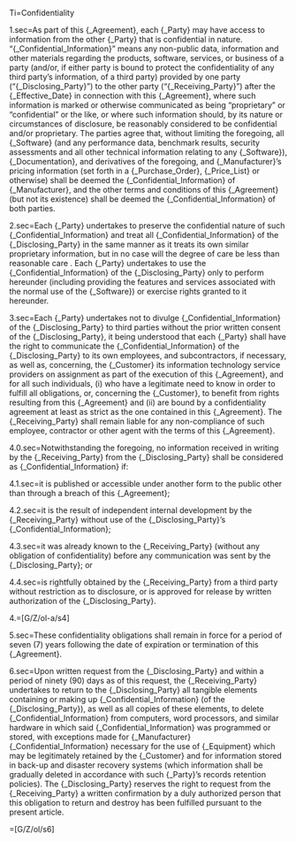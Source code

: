 Ti=Confidentiality

1.sec=As part of this {_Agreement}, each {_Party} may have access to information from the other {_Party} that is confidential in nature. “{_Confidential_Information}” means any non-public data, information and other materials regarding the products, software, services, or business of a party (and/or, if either party is bound to protect the confidentiality of any third party’s information, of a third party) provided by one party (“{_Disclosing_Party}”) to the other party (“{_Receiving_Party}”) after the {_Effective_Date} in connection with this {_Agreement}, where such information is marked or otherwise communicated as being “proprietary” or “confidential” or the like, or where such information should, by its nature or circumstances of disclosure, be reasonably considered to be confidential and/or proprietary.  The parties agree that, without limiting the foregoing, all {_Software} (and any performance data, benchmark results, security assessments and all other technical information relating to any {_Software}), {_Documentation},  and derivatives of the foregoing, and {_Manufacturer}’s pricing information (set forth in a {_Purchase_Order}, {_Price_List} or otherwise) shall be deemed the {_Confidential_Information} of {_Manufacturer}, and the other terms and conditions of this {_Agreement} (but not its existence) shall be deemed the {_Confidential_Information} of both parties. 

2.sec=Each {_Party} undertakes to preserve the confidential nature of such {_Confidential_Information} and treat all {_Confidential_Information} of the {_Disclosing_Party} in the same manner as it treats its own similar proprietary information, but in no case will the degree of care be less than reasonable care .  Each {_Party} undertakes to use the {_Confidential_Information} of the {_Disclosing_Party} only to perform hereunder (including providing the features and services associated with the normal use of the {_Software}) or exercise rights granted to it hereunder.

3.sec=Each {_Party} undertakes not to divulge {_Confidential_Information} of the {_Disclosing_Party} to third parties without the prior written consent of the {_Disclosing_Party}, it being understood that each {_Party} shall have the right to communicate the {_Confidential_Information} of the {_Disclosing_Party} to its own employees, and subcontractors, if necessary, as well as, concerning, the {_Customer} its information technology service providers on assignment as part of the execution of this {_Agreement}, and for all such individuals, (i) who have a legitimate need to know in order to fulfill all obligations, or, concerning the {_Customer}, to benefit from rights resulting from this {_Agreement} and (ii) are bound by a confidentiality agreement at least as strict as the one contained in this {_Agreement}. The {_Receiving_Party} shall remain liable for any non-compliance of such employee, contractor or other agent with the terms of this {_Agreement}. 

4.0.sec=Notwithstanding the foregoing, no information received in writing by the {_Receiving_Party} from the {_Disclosing_Party} shall be considered as {_Confidential_Information} if:

4.1.sec=it is published or accessible under another form to the public other than through a breach of this {_Agreement}; 

4.2.sec=it is the result of independent internal development by the {_Receiving_Party} without use of the {_Disclosing_Party}’s {_Confidential_Information}; 

4.3.sec=it was already known to the {_Receiving_Party} (without any obligation of confidentiality) before any communication was sent by the {_Disclosing_Party}; or

4.4.sec=is rightfully obtained by the {_Receiving_Party} from a third party without restriction as to disclosure, or is approved for release by written authorization of the {_Disclosing_Party}. 

4.=[G/Z/ol-a/s4]

5.sec=These confidentiality obligations shall remain in force for a period of seven (7) years following the date of expiration or termination of this {_Agreement}.

6.sec=Upon written request from the {_Disclosing_Party} and within a period of ninety (90) days as of this request, the {_Receiving_Party} undertakes to return to the {_Disclosing_Party} all tangible elements containing or making up {_Confidential_Information} (of the {_Disclosing_Party}), as well as all copies of these elements, to delete {_Confidential_Information} from computers, word processors, and similar hardware in which said {_Confidential_Information} was programmed or stored, with exceptions made for {_Manufacturer} {_Confidential_Information} necessary for the use of {_Equipment} which may be legitimately retained by the {_Customer} and for information stored in back-up and disaster recovery systems (which information shall be gradually deleted in accordance with such {_Party}’s records retention policies). The {_Disclosing_Party} reserves the right to request from the {_Receiving_Party} a written confirmation by a duly authorized person that this obligation to return and destroy has been fulfilled pursuant to the present article.

=[G/Z/ol/s6]
